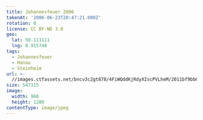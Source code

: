 ```yaml
---
title: Johannesfeuer 2006
takenAt: '2006-06-23T20:47:21.000Z'
rotation: 0
license: CC BY-ND 3.0
geo:
  lat: 50.111111
  lng: 8.915748
tags:
  - Johannesfeuer
  - Hanau
  - Steinheim
url: >-
  //images.ctfassets.net/bncv3c2gt878/4FiWQddKjRdyXIscPVLheM/2011bf9bb6358e9d38ee07f0f3bdf379/johannesfeuer-2006_4540632576_o
size: 547115
image:
  width: 960
  height: 1280
contentType: image/jpeg
---
```


